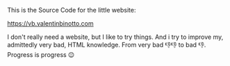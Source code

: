 This is the Source Code for the little website:

https://vb.valentinbinotto.com

I don't really need a website, but I like to try things. And i try to improve my, admittedly very bad, HTML knowledge. From very bad 👎👎 to bad 👎. Progress is progress 😉
